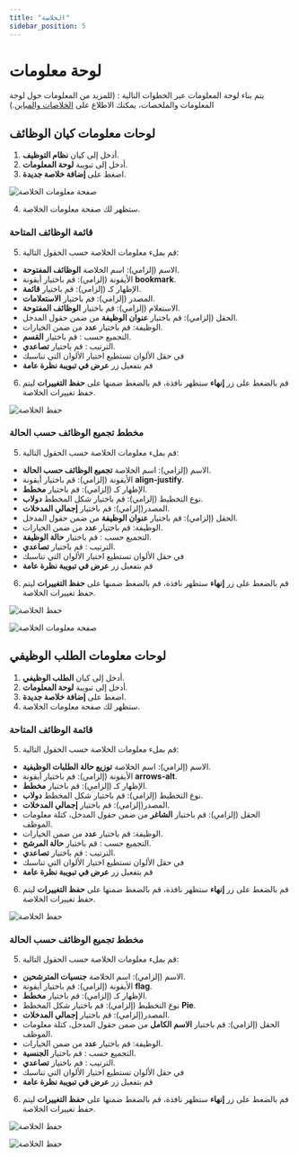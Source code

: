 ```yaml
---
title: "الخلاصة"
sidebar_position: 5
---
```


#  لوحة معلومات 

 يتم بناء لوحة المعلومات عبر الخطوات التالية : (للمزيد من المعلومات حول لوحة المعلومات والملخصات، يمكنك الاطلاع على [الخلاصات والمباين](../../../guide/information-structures-concepts/basic-concepts/dashboards).)

## لوحات معلومات كيان الوظائف
1. أدخل إلى كيان **نظام التوظيف**.
2. أدخل إلى تبويبة **لوحة المعلومات**.
3. اضغط على **إضافة خلاصة جديدة**.

![صفحة معلومات الخلاصة](../../../../../../../static/img/tutorial/recruitment-system/recruitment_creating_summaries(1).png)

4. ستظهر لك صفحة معلومات الخلاصة.

### قائمة الوظائف المتاحة

5. قم بملء معلومات الخلاصة حسب الحقول التالية:
  - الاسم (إلزامي): اسم الخلاصة **الوظائف المفتوحة**.
  - الأيقونة (إلزامي): قم باختيار أيقونة **bookmark**.
  - الإظهار كـ (إلزامي): قم باختيار **قائمة**.
  - المصدر (إلزامي): قم باختيار **الاستعلامات**.
  - الاستعلام (إلزامي): قم باختيار **الوظائف المفتوحة**.
  - الحقل (إلزامي): قم باختيار **عنوان الوظيفة** من ضمن حقول المدخل.
  - الوظيفة: قم باختيار **عدد** من ضمن الخيارات.
  - التجميع حسب : قم باختيار **القسم**.
  - الترتيب : قم باختيار **تصاعدي**.
  - في حقل الألوان تستطيع اختيار الألوان التي تناسبك
  - قم بتفعيل زر **عرض في تبويبة نظرة عامة**
6. قم بالضغط على زر **إنهاء** ستظهر نافذة، قم بالضغط ضمنها على **حفظ التغييرات** ليتم حفظ تغييرات الخلاصة.

![حفظ الخلاصة](../../../../../../../static/img/tutorial/recruitment-system/recruitment_creating_summaries(2).png)

### مخطط تجميع الوظائف حسب الحالة

5. قم بملء معلومات الخلاصة حسب الحقول التالية:
  - الاسم (إلزامي): اسم الخلاصة **تجميع الوظائف حسب الحالة**.
  - الأيقونة (إلزامي): قم باختيار أيقونة **align-justify**.
  - الإظهار كـ (إلزامي): قم باختيار **مخطط**.
  - نوع التخطيط (إلزامي): قم باختيار شكل المخطط **دولاب**.
  - المصدر(إلزامي): قم باختيار **إجمالي المدخلات**.
  - الحقل (إلزامي): قم باختيار **عنوان الوظيفة** من ضمن حقول المدخل.
  - الوظيفة: قم باختيار **عدد** من ضمن الخيارات.
  - التجميع حسب : قم باختيار **حالة الوظيفة**.
  - الترتيب : قم باختيار **تصاعدي**.
  - في حقل الألوان تستطيع اختيار الألوان التي تناسبك
  - قم بتفعيل زر **عرض في تبويبة نظرة عامة**
6. قم بالضغط على زر **إنهاء** ستظهر نافذة، قم بالضغط ضمنها على **حفظ التغييرات** ليتم حفظ تغييرات الخلاصة.

![حفظ الخلاصة](../../../../../../../static/img/tutorial/recruitment-system/recruitment_creating_summaries(3).png)

![صفحة معلومات الخلاصة](../../../../../../../static/img/tutorial/recruitment-system/recruitment_creating_summaries(4).png)

## لوحات معلومات الطلب الوظيفي 

1. أدخل إلى كيان **الطلب الوظيفي**.
2. أدخل إلى تبويبة **لوحة المعلومات**.
3. اضغط على **إضافة خلاصة جديدة**.
4. ستظهر لك صفحة معلومات الخلاصة.

### قائمة الوظائف المتاحة

5. قم بملء معلومات الخلاصة حسب الحقول التالية:
  - الاسم (إلزامي): اسم الخلاصة **توزيع حالة الطلبات الوظيفية**.
  - الأيقونة (إلزامي): قم باختيار أيقونة **arrows-alt**.
  - الإظهار كـ (إلزامي): قم باختيار **مخطط**.
  - نوع التخطيط (إلزامي): قم باختيار شكل المخطط **دولاب**.
  - المصدر(إلزامي): قم باختيار **إجمالي المدخلات**.
  - الحقل (إلزامي): قم باختيار **الشاغر** من ضمن حقول المدخل، كتلة معلومات الموظف.
  - الوظيفة: قم باختيار **عدد** من ضمن الخيارات.
  - التجميع حسب : قم باختيار **حالة المرشح**.
  - الترتيب : قم باختيار **تصاعدي**.
  - في حقل الألوان تستطيع اختيار الألوان التي تناسبك
  - قم بتفعيل زر **عرض في تبويبة نظرة عامة**
6. قم بالضغط على زر **إنهاء** ستظهر نافذة، قم بالضغط ضمنها على **حفظ التغييرات** ليتم حفظ تغييرات الخلاصة.

![حفظ الخلاصة](../../../../../../../static/img/tutorial/recruitment-system/recruitment_creating_summaries(5).png)

### مخطط تجميع الوظائف حسب الحالة

5. قم بملء معلومات الخلاصة حسب الحقول التالية:
  - الاسم (إلزامي): اسم الخلاصة **جنسيات المترشحين**.
  - الأيقونة (إلزامي): قم باختيار أيقونة **flag**.
  - الإظهار كـ (إلزامي): قم باختيار **مخطط**.
  - نوع التخطيط (إلزامي): قم باختيار شكل المخطط **Pie**.
  - المصدر(إلزامي): قم باختيار **إجمالي المدخلات**.
  - الحقل (إلزامي): قم باختيار **الاسم الكامل** من ضمن حقول المدخل، كتلة معلومات الموظف.
  - الوظيفة: قم باختيار **عدد** من ضمن الخيارات.
  - التجميع حسب : قم باختيار **الجنسية**.
  - الترتيب : قم باختيار **تصاعدي**.
  - في حقل الألوان تستطيع اختيار الألوان التي تناسبك
  - قم بتفعيل زر **عرض في تبويبة نظرة عامة**
6. قم بالضغط على زر **إنهاء** ستظهر نافذة، قم بالضغط ضمنها على **حفظ التغييرات** ليتم حفظ تغييرات الخلاصة.


![حفظ الخلاصة](../../../../../../../static/img/tutorial/recruitment-system/recruitment_creating_summaries(6).png)

![حفظ الخلاصة](../../../../../../../static/img/tutorial/recruitment-system/recruitment_creating_summaries(7).png)
